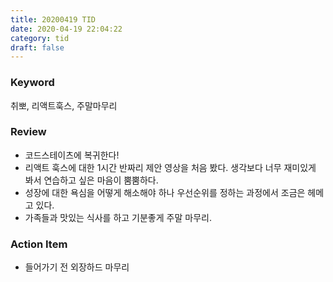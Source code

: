 ```yaml
---
title: 20200419 TID
date: 2020-04-19 22:04:22
category: tid
draft: false
---
```


### Keyword

취뽀, 리액트훅스, 주말마무리

### Review

- 코드스테이츠에 복귀한다!
- 리액트 훅스에 대한 1시간 반짜리 제안 영상을 처음 봤다. 생각보다 너무 재미있게 봐서 연습하고 싶은 마음이 뿜뿜하다.
- 성장에 대한 욕심을 어떻게 해소해야 하나 우선순위를 정하는 과정에서 조금은 헤메고 있다.
- 가족들과 맛있는 식사를 하고 기분좋게 주말 마무리.

### Action Item

- 들어가기 전 외장하드 마무리

